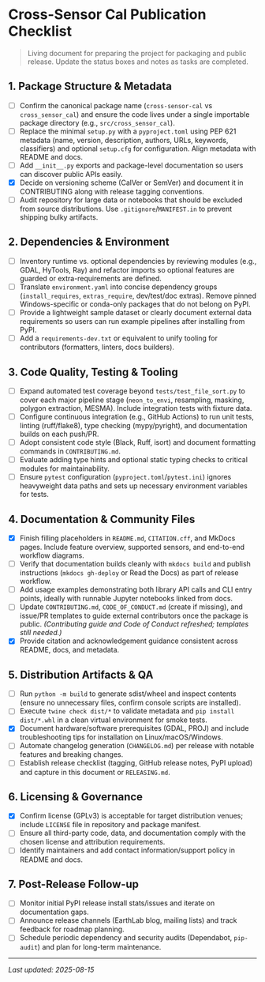 # Cross-Sensor Cal Publication Checklist

> Living document for preparing the project for packaging and public release. Update
> the status boxes and notes as tasks are completed.

## 1. Package Structure & Metadata
- [ ] Confirm the canonical package name (`cross-sensor-cal` vs `cross_sensor_cal`) and ensure the code lives under a single importable package directory (e.g., `src/cross_sensor_cal`).
- [ ] Replace the minimal `setup.py` with a `pyproject.toml` using PEP 621 metadata (name, version, description, authors, URLs, keywords, classifiers) and optional `setup.cfg` for configuration. Align metadata with README and docs.
- [ ] Add `__init__.py` exports and package-level documentation so users can discover public APIs easily.
- [x] Decide on versioning scheme (CalVer or SemVer) and document it in CONTRIBUTING along with release tagging conventions.
- [ ] Audit repository for large data or notebooks that should be excluded from source distributions. Use `.gitignore`/`MANIFEST.in` to prevent shipping bulky artifacts.

## 2. Dependencies & Environment
- [ ] Inventory runtime vs. optional dependencies by reviewing modules (e.g., GDAL, HyTools, Ray) and refactor imports so optional features are guarded or extra-requirements are defined.
- [ ] Translate `environment.yaml` into concise dependency groups (`install_requires`, `extras_require`, dev/test/doc extras). Remove pinned Windows-specific or conda-only packages that do not belong on PyPI.
- [ ] Provide a lightweight sample dataset or clearly document external data requirements so users can run example pipelines after installing from PyPI.
- [ ] Add a `requirements-dev.txt` or equivalent to unify tooling for contributors (formatters, linters, docs builders).

## 3. Code Quality, Testing & Tooling
- [ ] Expand automated test coverage beyond `tests/test_file_sort.py` to cover each major pipeline stage (`neon_to_envi`, resampling, masking, polygon extraction, MESMA). Include integration tests with fixture data.
- [ ] Configure continuous integration (e.g., GitHub Actions) to run unit tests, linting (ruff/flake8), type checking (mypy/pyright), and documentation builds on each push/PR.
- [ ] Adopt consistent code style (Black, Ruff, isort) and document formatting commands in `CONTRIBUTING.md`.
- [ ] Evaluate adding type hints and optional static typing checks to critical modules for maintainability.
- [ ] Ensure `pytest` configuration (`pyproject.toml`/`pytest.ini`) ignores heavyweight data paths and sets up necessary environment variables for tests.

## 4. Documentation & Community Files
- [x] Finish filling placeholders in `README.md`, `CITATION.cff`, and MkDocs pages. Include feature overview, supported sensors, and end-to-end workflow diagrams.
- [ ] Verify that documentation builds cleanly with `mkdocs build` and publish instructions (`mkdocs gh-deploy` or Read the Docs) as part of release workflow.
- [ ] Add usage examples demonstrating both library API calls and CLI entry points, ideally with runnable Jupyter notebooks linked from docs.
- [ ] Update `CONTRIBUTING.md`, `CODE_OF_CONDUCT.md` (create if missing), and issue/PR templates to guide external contributors once the package is public. *(Contributing guide and Code of Conduct refreshed; templates still needed.)*
- [x] Provide citation and acknowledgement guidance consistent across README, docs, and metadata.

## 5. Distribution Artifacts & QA
- [ ] Run `python -m build` to generate sdist/wheel and inspect contents (ensure no unnecessary files, confirm console scripts are installed).
- [ ] Execute `twine check dist/*` to validate metadata and `pip install dist/*.whl` in a clean virtual environment for smoke tests.
- [x] Document hardware/software prerequisites (GDAL, PROJ) and include troubleshooting tips for installation on Linux/macOS/Windows.
- [ ] Automate changelog generation (`CHANGELOG.md`) per release with notable features and breaking changes.
- [ ] Establish release checklist (tagging, GitHub release notes, PyPI upload) and capture in this document or `RELEASING.md`.

## 6. Licensing & Governance
- [x] Confirm license (GPLv3) is acceptable for target distribution venues; include `LICENSE` file in repository and package manifest.
- [ ] Ensure all third-party code, data, and documentation comply with the chosen license and attribution requirements.
- [ ] Identify maintainers and add contact information/support policy in README and docs.

## 7. Post-Release Follow-up
- [ ] Monitor initial PyPI release install stats/issues and iterate on documentation gaps.
- [ ] Announce release channels (EarthLab blog, mailing lists) and track feedback for roadmap planning.
- [ ] Schedule periodic dependency and security audits (Dependabot, `pip-audit`) and plan for long-term maintenance.

---
_Last updated: 2025-08-15_
